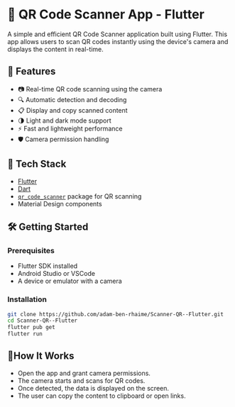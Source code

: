 # 📱 QR Code Scanner App - Flutter

A simple and efficient QR Code Scanner application built using Flutter. This app allows users to scan QR codes instantly using the device's camera and displays the content in real-time.

## 🚀 Features

- 📷 Real-time QR code scanning using the camera
- 🔍 Automatic detection and decoding
- 📋 Display and copy scanned content
- 🌗 Light and dark mode support
- ⚡ Fast and lightweight performance
- 🛡️ Camera permission handling

## 🧰 Tech Stack

- [Flutter](https://flutter.dev/)
- [Dart](https://dart.dev/)
- [`qr_code_scanner`](https://pub.dev/packages/qr_code_scanner) package for QR scanning
- Material Design components

## 🛠️ Getting Started

### Prerequisites

- Flutter SDK installed
- Android Studio or VSCode
- A device or emulator with a camera

### Installation

```bash
git clone https://github.com/adam-ben-rhaime/Scanner-QR--Flutter.git
cd Scanner-QR--Flutter
flutter pub get
flutter run

```

## 📲How It Works

- Open the app and grant camera permissions.
- The camera starts and scans for QR codes.
- Once detected, the data is displayed on the screen.
- The user can copy the content to clipboard or open links.

 
